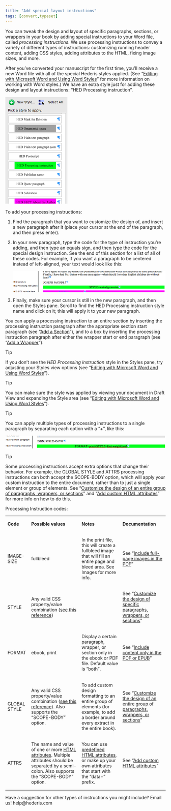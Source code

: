 ```yaml
---
title: "Add special layout instructions"
tags: [convert,typeset]
---
```

 
<html><body><section data-type="chapter" class="hsecchapter" data-hederis-type="hsecchapter" id="custom-design" data-pi-attrs="id: custom-design; data-tags: convert,typeset;" role="doc-chapter" data-tags="convert,typeset" data-author-name=" " data-book-title=" " title="Add special layout instructions"><p class="hblkp" data-hederis-type="hblkp" id="ptVeCVm8x">You can tweak the design and layout of specific paragraphs, sections, or wrappers in your book by adding special instructions to your Word file, called <em data-hederis-type="hspanem" id="pXcltY7WN">processing instructions</em>. We use processing instructions to convey a variety of different types of instructions: customizing running header content, adding CSS styles, adding attributes to the HTML, fixing image sizes, and more.</p><p class="hblkp" data-hederis-type="hblkp" id="pTKwtsNme">After you&#8217;ve converted your manuscript for the first time, you&#8217;ll receive a new Word file with all of the special Hederis styles applied. (See &#8220;<a href="{% link _docs/fine-tune-styles.md %}" data-hederis-type="hspana" id="paHfGq8P0"><span class="Hyperlink" data-hederis-type="hspnspan" id="p0Wh6M9T5">Editing with Microsoft Word and Using Word Styles</span></a>&#8221; for more information on working with Word styles.) We have an extra style just for adding these design and layout instructions: &#8220;HED Processing instruction&#8221;.</p><img data-hederis-type="hblkimg" class="hblkimg" id="pRAOIoNmo" src="/images/pi1.png" data-img-src="/images/pi1.png"/><p class="hblkp" data-hederis-type="hblkp" id="pyxitLYQu">To add your processing instructions:</p><ol class="hwprnumlist" data-hederis-type="hwprnumlist" id="pkeefvuEt"><li class="hblkoli" data-hederis-type="hblkoli" id="liHSbu9UYa"><p class="hblkoli" data-hederis-type="hblklip" id="p4TJyyaXv">Find the paragraph that you want to customize the design of, and insert a new paragraph after it (place your cursor at the end of the paragraph, and then press enter).</p></li><li class="hblkoli" data-hederis-type="hblkoli" id="linmAMM84A"><p class="hblkoli" data-hederis-type="hblklip" id="pxC0hTQvK">In your new paragraph, type the code for the type of instruction you&#8217;re adding, and then type an equals sign, and then type the code for the special design instruction. See the end of this section for a list of all of these codes. For example, if you want a paragraph to be centered instead of left-aligned, your text would look like this:</p><img data-hederis-type="hblkimg" class="hblkimg" id="pDCN7b9JI" src="/images/pi2.png" data-img-src="/images/pi2.png"/></li><li class="hblkoli" data-hederis-type="hblkoli" id="lihquVXxde"><p class="hblkoli" data-hederis-type="hblklip" id="p09rVrnWV">Finally, make sure your cursor is still in the new paragraph, and then open the Styles pane. Scroll to find the HED Processing instruction style name and click on it; this will apply it to your new paragraph.</p></li></ol><p class="hblkp" data-hederis-type="hblkp" id="pUguniraS">You can apply a processing instruction to an entire section by inserting the processing instruction paragraph after the appropriate section start paragraph (see &#8220;<a href="{% link _docs/add-a-section.md %}" data-hederis-type="hspana" id="paLMQBCtH"><span class="Hyperlink" data-hederis-type="hspnspan" id="pJIDEGSmZ">Add a Section</span></a>&#8221;), and to a box by inserting the processing instruction paragraph after either the wrapper start or end paragraph (see &#8220;<a href="{% link _docs/add-a-wrapper.md %}" data-hederis-type="hspana" id="prJvbdoMl"><span class="Hyperlink" data-hederis-type="hspnspan" id="pYA6A5CAR">Add a Wrapper</span></a>&#8221;).</p><aside class="hwprbox box" data-hederis-type="hwprbox" id="pzrww3eYY" data-type="sidebar"><p class="hblktype" data-hederis-type="hblktype" id="pN3TXCXCi">Tip</p><p class="hblkp" data-hederis-type="hblkp" id="pDaXIMbK8">If you don&#8217;t see the <em class="hspanem" data-hederis-type="hspanem" id="px7favKiW">HED Processing instruction</em> style in the Styles pane, try adjusting your Styles view options (see &#8220;<a href="{% link _docs/fine-tune-styles.md %}" data-hederis-type="hspana" id="pXW9FKTgt"><span class="Hyperlink" data-hederis-type="hspnspan" id="poYoUuZXH">Editing with Microsoft Word and Using Word Styles</span></a>&#8221;).</p></aside><aside class="hwprbox box" data-hederis-type="hwprbox" id="p1xcoV8us" data-type="sidebar"><p class="hblktype" data-hederis-type="hblktype" id="pVXxWFzNs">Tip</p><p class="hblkp" data-hederis-type="hblkp" id="ppasRbxrE">You can make sure the style was applied by viewing your document in Draft View and expanding the Style area (see &#8220;<a href="{% link _docs/fine-tune-styles.md %}" data-hederis-type="hspana" id="pkHuqB7nV"><span class="Hyperlink" data-hederis-type="hspnspan" id="phTnyHyPU">Editing with Microsoft Word and Using Word Styles</span></a>&#8221;).</p></aside><aside class="hwprbox box" data-hederis-type="hwprbox" id="pGmHGhSoV" data-type="sidebar"><p class="hblktype" data-hederis-type="hblktype" id="pDWtoF2dL">Tip</p><p class="hblkp" data-hederis-type="hblkp" id="pzC2vgb8D">You can apply multiple types of processing instructions to a single paragraph by separating each option with a &#8220;+&#8221;, like this:</p><img data-hederis-type="hblkimg" class="hblkimg" id="p5OURWshE" src="/images/pi3.png" data-img-src="/images/pi3.png"/></aside><aside class="hwprbox box" data-hederis-type="hwprbox" id="pAqJRz2hw" data-type="sidebar"><p class="hblktype" data-hederis-type="hblktype" id="pCGxqf7Dj">Tip</p><p class="hblkp" data-hederis-type="hblkp" id="pDCpZxC7u">Some processing instructions accept extra options that change their behavior. For example, the GLOBAL STYLE and ATTRS processing instructions can both accept the SCOPE-BODY option, which will apply your custom instruction to the entire document, rather than to just a single element or group of elements. See &#8220;<a href="{% link _docs/global-paragraph-design.md %}" data-hederis-type="hspana" id="pu2ng2RS2"><span class="Hyperlink" data-hederis-type="hspnspan" id="p87WfhjH6">Customize the design of an entire group of paragraphs, wrappers, or sections</span></a>&#8221; and &#8220;<a href="{% link _docs/custom-attributes.md %}" data-hederis-type="hspana" id="pr0zxIbBg"><span class="Hyperlink" data-hederis-type="hspnspan" id="pOjk7Tuoc">Add custom HTML attributes</span></a>&#8221; for more info on how to do this.</p></aside><p class="hblkp" data-hederis-type="hblkp" id="pUhn1DZ3E">Processing Instruction codes:</p><table id="p81Gb9Xlh" data-hederis-type="hwprtable" class="hwprtable"><tr data-hederis-type="hwprtr" class="hwprtr" id="ptMuDvDB9"><td data-hederis-type="hwprtd" class="hwprtd" id="pYrwW6EKd"><p class="hblkp" data-hederis-type="hblkp" id="pEimy4N2t"><strong data-hederis-type="hspanstrong" id="p6Tc4T2u4">Code</strong></p></td><td data-hederis-type="hwprtd" class="hwprtd" id="p5X9gkGTp"><p class="hblkp" data-hederis-type="hblkp" id="pBE7JIUib"><strong class="hspanstrong" data-hederis-type="hspanstrong" id="pMvIqu1oZ">Possible values</strong></p></td><td data-hederis-type="hwprtd" class="hwprtd" id="pqsHzIMl5"><p class="hblkp" data-hederis-type="hblkp" id="p5tRE2gdo"><strong class="hspanstrong" data-hederis-type="hspanstrong" id="pow5KNqKZ">Notes</strong></p></td><td data-hederis-type="hwprtd" class="hwprtd" id="pgWyA6PpZ"><p class="hblkp" data-hederis-type="hblkp" id="p3YgZtBfP"><strong class="hspanstrong" data-hederis-type="hspanstrong" id="p4xWXUHOQ">Documentation</strong></p></td></tr><tr data-hederis-type="hwprtr" class="hwprtr" id="pH9Y8xN7O"><td data-hederis-type="hwprtd" class="hwprtd" id="pdzjMWwQk"><p class="hblkp" data-hederis-type="hblkp" id="pXGmhOy36">IMAGE-SIZE</p></td><td data-hederis-type="hwprtd" class="hwprtd" id="pkQj8626I"><p class="hblkp" data-hederis-type="hblkp" id="pruUtHddy">fullbleed</p></td><td data-hederis-type="hwprtd" class="hwprtd" id="pzY5suCHC"><p class="hblkp" data-hederis-type="hblkp" id="pAxddRUQZ">In the print file, this will create a fullbleed image that will fill an entire page and bleed area. See Images for more info.</p></td><td data-hederis-type="hwprtd" class="hwprtd" id="p0i3ZfxAi"><p class="hblkp" data-hederis-type="hblkp" id="p37oNfD8s">See &#8220;<a href="{% link _docs/include-full-page-images.md %}" data-hederis-type="hspana" id="pc1MHUbZL"><span class="Hyperlink" data-hederis-type="hspnspan" id="pynrHQROl">Include full-page images in the PDF</span></a>&#8221;</p></td></tr><tr data-hederis-type="hwprtr" class="hwprtr" id="pDWtpnPQf"><td data-hederis-type="hwprtd" class="hwprtd" id="puibeFKzp"><p class="hblkp" data-hederis-type="hblkp" id="pukMFl5Y6">STYLE</p></td><td data-hederis-type="hwprtd" class="hwprtd" id="pieRTL2Ka"><p class="hblkp" data-hederis-type="hblkp" id="pLrh8KjSq">Any valid CSS property/value combination (<a href="https://developer.mozilla.org/en-US/docs/Web/CSS/Reference" data-hederis-type="hspana" id="pEuiWCiPk"><span class="Hyperlink" data-hederis-type="hspnspan" id="pxxK58Hnw">see this reference</span></a>)</p></td><td data-hederis-type="hwprtd" class="hwprtd" id="pZlBE6f17"/><td data-hederis-type="hwprtd" class="hwprtd" id="pNE1oziRE"><p class="hblkp" data-hederis-type="hblkp" id="pcdNzHW4y">See &#8220;<a href="{% link _docs/custom-paragraph-design.md %}" data-hederis-type="hspana" id="pfAeERzWq"><span class="Hyperlink" data-hederis-type="hspnspan" id="pkrozuVZK">Customize the design of specific paragraphs, wrappers, or sections</span></a>&#8221;</p></td></tr><tr data-hederis-type="hwprtr" class="hwprtr" id="pFdLcOjBl"><td data-hederis-type="hwprtd" class="hwprtd" id="pwFwTEGFR"><p class="hblkp" data-hederis-type="hblkp" id="pxNOAD7Ol">FORMAT</p></td><td data-hederis-type="hwprtd" class="hwprtd" id="pix62YTVa"><p class="hblkp" data-hederis-type="hblkp" id="pAENNaxtk">ebook, print</p></td><td data-hederis-type="hwprtd" class="hwprtd" id="p25XUOs6y"><p class="hblkp" data-hederis-type="hblkp" id="pDIBMM3XE">Display a certain paragraph, wrapper, or section only in the ebook or PDF file. Default value is &#8220;both&#8221;.</p></td><td data-hederis-type="hwprtd" class="hwprtd" id="pYEc7uq4Y"><p class="hblkp" data-hederis-type="hblkp" id="p4q5CvavI">See &#8220;<a href="{% link _docs/include-custom-content.md %}" data-hederis-type="hspana" id="pnmayBZD8"><span class="Hyperlink" data-hederis-type="hspnspan" id="pawqaQmCL">Include content only in the PDF or EPUB</span></a>&#8221;</p></td></tr><tr data-hederis-type="hwprtr" class="hwprtr" id="pRFM3J8KF"><td data-hederis-type="hwprtd" class="hwprtd" id="pKdahvWRO"><p class="hblkp" data-hederis-type="hblkp" id="pb1atXY8e">GLOBAL STYLE</p></td><td data-hederis-type="hwprtd" class="hwprtd" id="pUN2QAEkJ"><p class="hblkp" data-hederis-type="hblkp" id="p4fLigopY">Any valid CSS property/value combination (<a href="https://developer.mozilla.org/en-US/docs/Web/CSS/Reference" data-hederis-type="hspana" id="pVqNptYCw"><span class="Hyperlink" data-hederis-type="hspnspan" id="p0kXExHxm">see this reference</span></a>). Also supports the &#8220;SCOPE-BODY&#8221; option.</p></td><td data-hederis-type="hwprtd" class="hwprtd" id="py4XsnFsX"><p class="hblkp" data-hederis-type="hblkp" id="pz32Ie3qS">To add custom design formatting to an entire group of elements (for example, to add a border around every extract in the entire book).</p></td><td data-hederis-type="hwprtd" class="hwprtd" id="p1eu4wKS4"><p class="hblkp" data-hederis-type="hblkp" id="pCuKNUPBb">See &#8220;<a href="{% link _docs/global-paragraph-design.md %}" data-hederis-type="hspana" id="pf4yVEB3U"><span class="Hyperlink" data-hederis-type="hspnspan" id="p8nZX6zat">Customize the design of an entire group of paragraphs, wrappers, or sections</span></a>&#8221;</p></td></tr><tr data-hederis-type="hwprtr" class="hwprtr" id="p7GisRaBs"><td data-hederis-type="hwprtd" class="hwprtd" id="plv21yqIl"><p class="hblkp" data-hederis-type="hblkp" id="pIysi89Sb">ATTRS</p></td><td data-hederis-type="hwprtd" class="hwprtd" id="pA00OSNA9"><p class="hblkp" data-hederis-type="hblkp" id="pLnM1GgFe">The name and value of one or more <a href="https://developer.mozilla.org/en-US/docs/Web/HTML/Attributes" data-hederis-type="hspana" id="ppFyUDbox"><span class="Hyperlink" data-hederis-type="hspnspan" id="pci88VWtX">HTML attributes</span></a>. Multiple attributes should be separated by a semi-colon. Also supports the &#8220;SCOPE-BODY&#8221; option.</p></td><td data-hederis-type="hwprtd" class="hwprtd" id="pRjpeRphW"><p class="hblkp" data-hederis-type="hblkp" id="pJswA8RIg">You can use <a href="https://developer.mozilla.org/en-US/docs/Web/HTML/Attributes" data-hederis-type="hspana" id="pRTJ5G753"><span class="Hyperlink" data-hederis-type="hspnspan" id="pf4S0hFZA">predefined HTML attributes</span></a>, or make up your own attributes that start with the &#8220;data-&#8221; prefix.</p></td><td data-hederis-type="hwprtd" class="hwprtd" id="pT23iaoZj"><p class="hblkp" data-hederis-type="hblkp" id="pWRa0e8T5">See &#8220;<a href="{% link _docs/custom-attributes.md %}" data-hederis-type="hspana" id="pR9hwhiop"><span class="Hyperlink" data-hederis-type="hspnspan" id="p7DZ80Emb">Add custom HTML attributes</span></a>&#8221;</p></td></tr></table><p class="hblkp" data-hederis-type="hblkp" id="plMccz4Xo">Have a suggestion for other types of instructions you might include? Email us! help@hederis.com</p></section></body></html>
